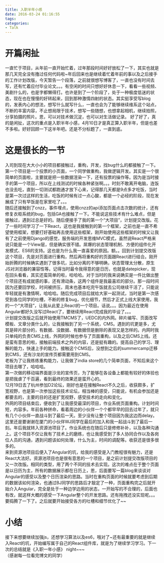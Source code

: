 ```yaml
---
title: 入职半年小感
date: 2016-03-24 01:16:55
tags:
categories: 
- Talk
---
```


# 开篇闲扯
一直忙于项目，从年前一直开始忙着，过年那段时间好好放松了一下，其实也就是那几天完全没有撸过任何代码啦~年后回来也是继续着忙着年前的事以及之后接手的工作计划改版，今天暂告一个段落，之前就很想写博客了，一直也没有时间去写，还有忙着应付毕业论文。。。有空闲的时间只想好好休息一下，看看一些视频、美剧什么的，也是字都懒得打。也许是到了一个阶段了，处于一种极度低迷的状态，现在也在慢慢的好转起来，回到那种激情四射的状态。其实挺享受写blog的，发表内心的想法，想写什么就写什么，一直也会为了能够继续维系这个站点，不断的丰富内容，不止想局限于技术，想写一些随想，也想拿起相机，继续拍照，分享拍摄的照片。恩，可以对技术做沉淀，也可以对生活做记录。 好了好了，真的是闲扯，这次的重点是入职半年小感，4月10日才是真正算入职半年，但是也差不多啦。好好回顾一下这半年吧。还是不分标题了，一直到底。
# 这是很长的一节
入司到现在大大小小的项目都接触过，重构，开发，找bug什么的都接触了一下。第一个项目是一个投票的小页面，一个同学做重构，我做逻辑开发。其实是一个很简单的页面啦，主要就是把一些数据渲染一下，还有投票的操作等。因为是当时接手的第一个项目，所以在上线测试的时候各种紧张啊。。。时刻不敢离开电脑，连饭也没去吃，直到一切测试都跑通才放下心来，记得那几天都是9点多才吃饭，当时是第一次过这样的生活，吃饭的时候有过一点心酸，都是一个必经的阶段，现在发展成了只有早饭是在家里吃了。。。   
随后还接触到了cnzz，事件埋点，使用cnzz的api添加页面点击次数的统计，还有修复衣柜系统的bug，包括GA也接触了一下。不能说这些技术有什么难点，但是接触过，遇到过总是好的。随后便接手了我的第一个“大项目”，计划提交改版。花了一些时间学习了一下React，这也是我接触到的第一个框架，之前也是一直不希望使用框架，想要打好基础再去使用这些框架，刚开始使用这些框架的时候又让我有了之前使用Django的感觉，服务端的开发思维MVC模式，虽然说React严格来说只能是一个View层，但是确实很不错。屌爆的状态管理机制、方便的组件化开发模式、ES6的支持。这也是为什么我一直喜爱的原因。额。。回到计划提交改版这个项目，先是对页面进行重构，然后再将重构好的页面跟React进行结合。刚开始折腾的时候确实遇到了很多坑，比如分离的不够明确，状态管理太分散，原生JS对浏览器的兼容性等。记得当时最令我得意的是日历，也就是datepicker，现在回头看看，其实还蛮简单的啦，哈哈哈。对于当时的我来说确实是一件比做出整个项目还有成就感的事，还有滑动条，这两个组件是我最喜欢的部分。那一段时间因为还要回学校，时间被挤压，周末也基本吃完午饭就去公司继续干活了，只能说年轻就是有激情啊，哈哈哈。随后完成项目后就给大家一起测试，当时是第一次感受到各位同学的吐槽，不断的修复bug，优化细节，然后才正式上线大家使用，我的一个“大项目”，让我从此爱上React的一个项目。话说。。。因为最近在使用Angular都好久没写过React了，要继续用React完成我的毕设了。。。  
计划提交改版之后就开始使用TMCMS了，UEDC的内外网。碎片编写、页面改写模板、文章分类什么的，让我接触到了另一个系统，CMS。遇到的坑更是多，尤其是碎片部分的，有数据、没数据、有数据但是删除的表现又是怎样的。内网时我只单纯的负责CMS上线，外网的时候也参与了页面重构，以及之后CMS上线。还是蛮有意思的啦，接触前端技术之外的内容，还是挺有趣的。提高自己的学习、理解的能力，快速上手的能力。接触这个CMS后，没想到之后的summercamp迁移到CMS，还有沙龙的宣传页都需要用到CMS。  
老板为了让我练练重构能力，让我做了india store的几个简单页面，不知后来这个项目去哪了，哈哈哈。  
第一次做的移动端界面是沙龙的宣传页，为了能够在各设备上都能有较好的体验也是把我虐了千百遍，看到最终的效果还是蛮开心的。  
12月19日去了杭州参加D2论坛，刚好也是在接触React不久之后，收获颇多，扩宽视野，也是第一次参加这些技术论坛，相当棒的感受，只能说，有机会参加还是都要去的，主要的目的还是扩宽视野，感受技术的走向和变化。  
外网的项目结束后，便收到了让我感受最深的项目，作业系统页面重构。计划时间短，内容多。年前各种拼命，看着周边的小伙伴一个个都早早的回去过年了，就只有几个小伙伴一直战斗到了最后一天。至少没有让整个项目因为我这边而delay。这里还是要谢谢在厦门的小伙伴WJ同学在最后的加入和我一起战斗到了最后一刻。年后我就转入资源池项目了。作业系统也在随后只是修修补补，以及各种沟通上。这个项目不仅让我有了技术上的磨练，也让我感受到了多人协同合作以及各岗位人员的沟通，遇到问题该如何处理，什么为主，时间的调配等。收获还是很多很多的。  
来到资源池项目后便入了Angular的坑，给我的感受是入门教程很有魅力，还是React大法好。资源池项目也是很有意思的一个项目，是之前计划提交改版项目的又一次改版。相同的类型，用了两个不同的技术去实现。这次的难点在于整个页面是以日历为主，所有的数据展示都在日历上，恩，后面要写一篇blog来谈谈对Angular的感受以及整个日历渲染的思路。当时在重构页面的时候就要考虑到后期的数据该如何渲染，也通过BJ同学的思路后才敲定了一种，页面重构完之后就开始介入Angular，完全是处于一种边学边用的状态，一开始写的不合理的，后面也有改，就这样大概的感受一下Angular整个的开发思路。还有拖拽还没实现呢。。。要捣腾了一下了。之后就要开始接受各方的吐槽和细节优化了~~  
# 小结
接下来想要继续加强js，还想学习算法以及es6，哦对了~还有最重要的就是继续入React的坑，开始编写属于自己的React组件库，就是为了继续学习学习。下一次的总结就是《入职一年小感》 night~~~  
（感谢每一位看完博文的同学）